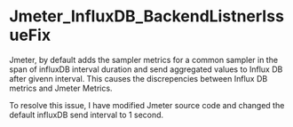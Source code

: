 # Jmeter_InfluxDB_BackendListnerIssueFix

Jmeter, by default adds the sampler metrics for a common sampler in the span of influxDB interval duration and send aggregated values to Influx DB after givenn interval.
This causes the discrepencies between Influx DB metrics and Jmeter Metrics.

To resolve this issue, I have modified Jmeter source code and changed the default influxDB send interval to 1 second.
